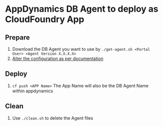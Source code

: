 # AppDynamics DB Agent to deploy as CloudFoundry App
## Prepare
1. Download the DB Agent you want to use by `./get-agent.sh <Portal User> <Agent Version X.X.X.X>`
2. [Alter the configuration as per documentation](https://docs.appdynamics.com/display/latest/Installing+the+Database+Agent)

## Deploy

1. `cf push <APP Name>`
The App Name will also be the DB Agent Name within appdynamics

## Clean

1. Use `./clean.sh` to delete the Agent files
